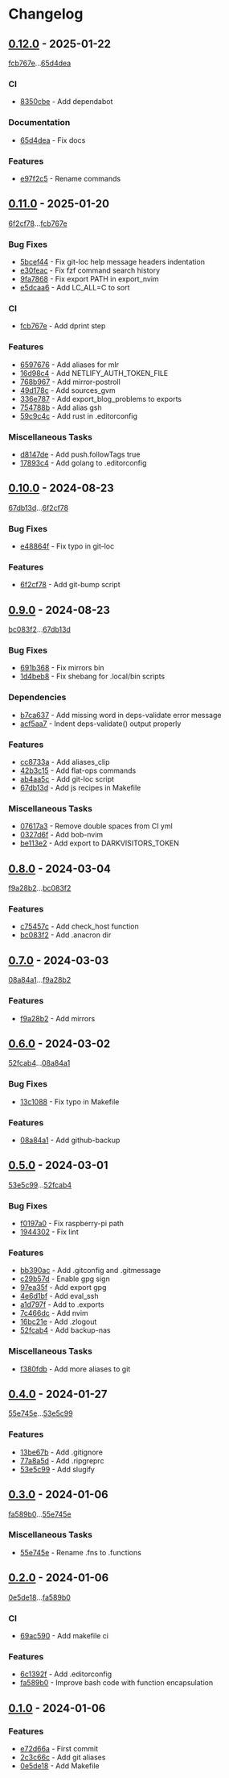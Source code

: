 # Changelog

## [0.12.0](https://github.com/rodmoioliveira/.dotfiles/compare/0.11.0...0.12.0) - 2025-01-22

[fcb767e](https://github.com/rodmoioliveira/.dotfiles/commit/fcb767ec6f1b0adee52cfd4cfd46392d04961200)...[65d4dea](https://github.com/rodmoioliveira/.dotfiles/commit/65d4dea58b65df4f4e49b77229afbebb4554ccc6)

### CI

- [8350cbe](https://github.com/rodmoioliveira/.dotfiles/commit/8350cbedbf0503b07fc22d0266f16556a5e354bc) - Add dependabot

### Documentation

- [65d4dea](https://github.com/rodmoioliveira/.dotfiles/commit/65d4dea58b65df4f4e49b77229afbebb4554ccc6) - Fix docs

### Features

- [e97f2c5](https://github.com/rodmoioliveira/.dotfiles/commit/e97f2c51b70ac3e07219f8bb672ac338975d74e8) - Rename commands

## [0.11.0](https://github.com/rodmoioliveira/.dotfiles/compare/0.10.0...0.11.0) - 2025-01-20

[6f2cf78](https://github.com/rodmoioliveira/.dotfiles/commit/6f2cf785a762eaf1c04cd1083ea6f53ffdfe760b)...[fcb767e](https://github.com/rodmoioliveira/.dotfiles/commit/fcb767ec6f1b0adee52cfd4cfd46392d04961200)

### Bug Fixes

- [5bcef44](https://github.com/rodmoioliveira/.dotfiles/commit/5bcef44142aa3db7272bfd8537508cfe2df15c7e) - Fix git-loc help message headers indentation
- [e30feac](https://github.com/rodmoioliveira/.dotfiles/commit/e30feacb62bf77bca8c7498968e09e7f02c8530f) - Fix fzf command search history
- [9fa7868](https://github.com/rodmoioliveira/.dotfiles/commit/9fa7868ce8da39efb2515d72e1a98bd5ebb0eee1) - Fix export PATH in export_nvim
- [e5dcaa6](https://github.com/rodmoioliveira/.dotfiles/commit/e5dcaa66931cf224155bef43b1aed10ca8aad895) - Add LC_ALL=C to sort

### CI

- [fcb767e](https://github.com/rodmoioliveira/.dotfiles/commit/fcb767ec6f1b0adee52cfd4cfd46392d04961200) - Add dprint step

### Features

- [6597676](https://github.com/rodmoioliveira/.dotfiles/commit/6597676556b98da1f1e10d730632694d4cace0c3) - Add aliases for mlr
- [16d98c4](https://github.com/rodmoioliveira/.dotfiles/commit/16d98c473cd8c05e22713a07b8e9d55be0b0690d) - Add NETLIFY_AUTH_TOKEN_FILE
- [768b967](https://github.com/rodmoioliveira/.dotfiles/commit/768b967cc65694258690fe7e2dcd83bcc990abb9) - Add mirror-postroll
- [49d178c](https://github.com/rodmoioliveira/.dotfiles/commit/49d178c3f506d241bdc21a2d4ab38c649f1f9d92) - Add sources_gvm
- [336e787](https://github.com/rodmoioliveira/.dotfiles/commit/336e78737008bf781459ff5ae6d1828605a7d988) - Add export_blog_problems to exports
- [754788b](https://github.com/rodmoioliveira/.dotfiles/commit/754788b0ac7e67fcbb30bb2add0eddfe770e97d3) - Add alias gsh
- [59c9c4c](https://github.com/rodmoioliveira/.dotfiles/commit/59c9c4c7d3abcae2ce5f15c98aa924a02ba05d54) - Add rust in .editorconfig

### Miscellaneous Tasks

- [d8147de](https://github.com/rodmoioliveira/.dotfiles/commit/d8147de1f875d88185bc320b07e7f728d1589770) - Add push.followTags true
- [17893c4](https://github.com/rodmoioliveira/.dotfiles/commit/17893c42dda26572ccabc0038330b26181254a6e) - Add golang to .editorconfig

## [0.10.0](https://github.com/rodmoioliveira/.dotfiles/compare/0.9.0...0.10.0) - 2024-08-23

[67db13d](https://github.com/rodmoioliveira/.dotfiles/commit/67db13d073d262d828ac817be2816cbd45dae9c6)...[6f2cf78](https://github.com/rodmoioliveira/.dotfiles/commit/6f2cf785a762eaf1c04cd1083ea6f53ffdfe760b)

### Bug Fixes

- [e48864f](https://github.com/rodmoioliveira/.dotfiles/commit/e48864f1a2e976a2c5c493ae89fe89f6fd4c22b5) - Fix typo in git-loc

### Features

- [6f2cf78](https://github.com/rodmoioliveira/.dotfiles/commit/6f2cf785a762eaf1c04cd1083ea6f53ffdfe760b) - Add git-bump script

## [0.9.0](https://github.com/rodmoioliveira/.dotfiles/compare/0.8.0...0.9.0) - 2024-08-23

[bc083f2](https://github.com/rodmoioliveira/.dotfiles/commit/bc083f2c475bc861a0a283ccc2839ec8a1ceb9cf)...[67db13d](https://github.com/rodmoioliveira/.dotfiles/commit/67db13d073d262d828ac817be2816cbd45dae9c6)

### Bug Fixes

- [691b368](https://github.com/rodmoioliveira/.dotfiles/commit/691b368f06a8b6eb57700426769c096a82f25603) - Fix mirrors bin
- [1d4beb8](https://github.com/rodmoioliveira/.dotfiles/commit/1d4beb89351b78d3290dd05da97c01ae783b53f7) - Fix shebang for .local/bin scripts

### Dependencies

- [b7ca637](https://github.com/rodmoioliveira/.dotfiles/commit/b7ca63746541ef4736eb6dc253431bd00636ae9c) - Add missing word in deps-validate error message
- [acf5aa7](https://github.com/rodmoioliveira/.dotfiles/commit/acf5aa7c52591bd38cc06040eafe4ec7a8ad01d2) - Indent deps-validate() output properly

### Features

- [cc8733a](https://github.com/rodmoioliveira/.dotfiles/commit/cc8733a3383bbc6e823e6012512954f9e9841892) - Add aliases_clip
- [42b3c15](https://github.com/rodmoioliveira/.dotfiles/commit/42b3c15d2c83c5db9accb431d06a8be3c40160ed) - Add flat-ops commands
- [ab4aa5c](https://github.com/rodmoioliveira/.dotfiles/commit/ab4aa5c8b59d01c9119a9549fa4e86cab88c40f3) - Add git-loc script
- [67db13d](https://github.com/rodmoioliveira/.dotfiles/commit/67db13d073d262d828ac817be2816cbd45dae9c6) - Add js recipes in Makefile

### Miscellaneous Tasks

- [07617a3](https://github.com/rodmoioliveira/.dotfiles/commit/07617a32394ec78c1c6e0a1e0cabb3f7f8abc857) - Remove double spaces from CI yml
- [0327d6f](https://github.com/rodmoioliveira/.dotfiles/commit/0327d6f2f6d9bb60c329a6ca36b9ed6b2dfe6554) - Add bob-nvim
- [be113e2](https://github.com/rodmoioliveira/.dotfiles/commit/be113e2b809bb6cc471614162167f6691dbbf30e) - Add export to DARKVISITORS_TOKEN

## [0.8.0](https://github.com/rodmoioliveira/.dotfiles/compare/0.7.0...0.8.0) - 2024-03-04

[f9a28b2](https://github.com/rodmoioliveira/.dotfiles/commit/f9a28b24cd98f67dffd18c2b3ea6bcf9fe275e54)...[bc083f2](https://github.com/rodmoioliveira/.dotfiles/commit/bc083f2c475bc861a0a283ccc2839ec8a1ceb9cf)

### Features

- [c75457c](https://github.com/rodmoioliveira/.dotfiles/commit/c75457c951b3579807f3e56d9c72838142c58ce8) - Add check_host function
- [bc083f2](https://github.com/rodmoioliveira/.dotfiles/commit/bc083f2c475bc861a0a283ccc2839ec8a1ceb9cf) - Add .anacron dir

## [0.7.0](https://github.com/rodmoioliveira/.dotfiles/compare/0.6.0...0.7.0) - 2024-03-03

[08a84a1](https://github.com/rodmoioliveira/.dotfiles/commit/08a84a1f57f26c8a76ae70d638fedf7f6ffee1c4)...[f9a28b2](https://github.com/rodmoioliveira/.dotfiles/commit/f9a28b24cd98f67dffd18c2b3ea6bcf9fe275e54)

### Features

- [f9a28b2](https://github.com/rodmoioliveira/.dotfiles/commit/f9a28b24cd98f67dffd18c2b3ea6bcf9fe275e54) - Add mirrors

## [0.6.0](https://github.com/rodmoioliveira/.dotfiles/compare/0.5.0...0.6.0) - 2024-03-02

[52fcab4](https://github.com/rodmoioliveira/.dotfiles/commit/52fcab4203039a6b0f2ab0269c29e52c615d2305)...[08a84a1](https://github.com/rodmoioliveira/.dotfiles/commit/08a84a1f57f26c8a76ae70d638fedf7f6ffee1c4)

### Bug Fixes

- [13c1088](https://github.com/rodmoioliveira/.dotfiles/commit/13c10886187d53d8e9882e21f85e896dbac8fa7c) - Fix typo in Makefile

### Features

- [08a84a1](https://github.com/rodmoioliveira/.dotfiles/commit/08a84a1f57f26c8a76ae70d638fedf7f6ffee1c4) - Add github-backup

## [0.5.0](https://github.com/rodmoioliveira/.dotfiles/compare/0.4.0...0.5.0) - 2024-03-01

[53e5c99](https://github.com/rodmoioliveira/.dotfiles/commit/53e5c99993a02c6b9c1e87f4b257d8ec96946736)...[52fcab4](https://github.com/rodmoioliveira/.dotfiles/commit/52fcab4203039a6b0f2ab0269c29e52c615d2305)

### Bug Fixes

- [f0197a0](https://github.com/rodmoioliveira/.dotfiles/commit/f0197a02abcf37bf5fc8ebc7bb230b9caed26c3d) - Fix raspberry-pi path
- [1944302](https://github.com/rodmoioliveira/.dotfiles/commit/1944302c4359635d8b0999c9a096531b31943753) - Fix lint

### Features

- [bb390ac](https://github.com/rodmoioliveira/.dotfiles/commit/bb390aca6b6725edb88006a053aa558b429892ae) - Add .gitconfig and .gitmessage
- [c29b57d](https://github.com/rodmoioliveira/.dotfiles/commit/c29b57d36f65c7a237395379bbae1fbcaa57d5fe) - Enable gpg sign
- [97ea35f](https://github.com/rodmoioliveira/.dotfiles/commit/97ea35f15546e6b55ca0fe59102cf696add50214) - Add export gpg
- [4e6d1bf](https://github.com/rodmoioliveira/.dotfiles/commit/4e6d1bf8df33aa09cef3e5dad064ad3779680d1f) - Add eval_ssh
- [a1d797f](https://github.com/rodmoioliveira/.dotfiles/commit/a1d797f488bdaeb585badadd81340714126ae3d5) - Add to .exports
- [7c466dc](https://github.com/rodmoioliveira/.dotfiles/commit/7c466dcf1dbea1c83a97d6278aecce1cd00cc29a) - Add nvim
- [16bc21e](https://github.com/rodmoioliveira/.dotfiles/commit/16bc21eb6fce4c3d8114c963cd40fcc5e3e71dd2) - Add .zlogout
- [52fcab4](https://github.com/rodmoioliveira/.dotfiles/commit/52fcab4203039a6b0f2ab0269c29e52c615d2305) - Add backup-nas

### Miscellaneous Tasks

- [f380fdb](https://github.com/rodmoioliveira/.dotfiles/commit/f380fdb3783a53c798dda0c3d9ce1672e36fbb82) - Add more aliases to git

## [0.4.0](https://github.com/rodmoioliveira/.dotfiles/compare/0.3.0...0.4.0) - 2024-01-27

[55e745e](https://github.com/rodmoioliveira/.dotfiles/commit/55e745e959c0583c74ff514559f9af6b949d1ded)...[53e5c99](https://github.com/rodmoioliveira/.dotfiles/commit/53e5c99993a02c6b9c1e87f4b257d8ec96946736)

### Features

- [13be67b](https://github.com/rodmoioliveira/.dotfiles/commit/13be67b1ca9d7ae7b6e8765a05ad2d70b018a3f8) - Add .gitignore
- [77a8a5d](https://github.com/rodmoioliveira/.dotfiles/commit/77a8a5ded00d28aec4eedc802585a9c58e6be8cc) - Add .ripgreprc
- [53e5c99](https://github.com/rodmoioliveira/.dotfiles/commit/53e5c99993a02c6b9c1e87f4b257d8ec96946736) - Add slugify

## [0.3.0](https://github.com/rodmoioliveira/.dotfiles/compare/0.2.0...0.3.0) - 2024-01-06

[fa589b0](https://github.com/rodmoioliveira/.dotfiles/commit/fa589b0d1debfca7f62dc71b6871a2b1129c12c3)...[55e745e](https://github.com/rodmoioliveira/.dotfiles/commit/55e745e959c0583c74ff514559f9af6b949d1ded)

### Miscellaneous Tasks

- [55e745e](https://github.com/rodmoioliveira/.dotfiles/commit/55e745e959c0583c74ff514559f9af6b949d1ded) - Rename .fns to .functions

## [0.2.0](https://github.com/rodmoioliveira/.dotfiles/compare/0.1.0...0.2.0) - 2024-01-06

[0e5de18](https://github.com/rodmoioliveira/.dotfiles/commit/0e5de186c0f90104faa1d0dd52ae340afa936205)...[fa589b0](https://github.com/rodmoioliveira/.dotfiles/commit/fa589b0d1debfca7f62dc71b6871a2b1129c12c3)

### CI

- [69ac590](https://github.com/rodmoioliveira/.dotfiles/commit/69ac5901fdd2723fcf36ae1f17374a5fd3357f2a) - Add makefile ci

### Features

- [6c1392f](https://github.com/rodmoioliveira/.dotfiles/commit/6c1392f110f2b939034f58e93cb37b110001196e) - Add .editorconfig
- [fa589b0](https://github.com/rodmoioliveira/.dotfiles/commit/fa589b0d1debfca7f62dc71b6871a2b1129c12c3) - Improve bash code with function encapsulation

## [0.1.0](https://github.com/rodmoioliveira/.dotfiles/compare/...0.1.0) - 2024-01-06

### Features

- [e72d66a](https://github.com/rodmoioliveira/.dotfiles/commit/e72d66a99986c448b727bc9346cbdaa5f5e4c0ef) - First commit
- [2c3c66c](https://github.com/rodmoioliveira/.dotfiles/commit/2c3c66c6f1fd6a44e32a411e0e83a835c8f711d7) - Add git aliases
- [0e5de18](https://github.com/rodmoioliveira/.dotfiles/commit/0e5de186c0f90104faa1d0dd52ae340afa936205) - Add Makefile

